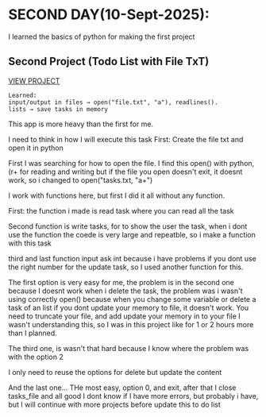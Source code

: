 # SECOND DAY(10-Sept-2025):

I learned the basics of python for making the first project

## Second Project (Todo List with File TxT)

[VIEW PROJECT](https://github.com/JonathanManzanoDiaz/experting-python/tree/b6c48fc32c7dc85d9d7cbdca8207d94a2e8a4a2d/0002-todo-list-with-txt)

```
Learned:
input/output in files → open("file.txt", "a"), readlines().
lists → save tasks in memory
```

This app is more heavy than the first for me.

I need to think in how I will execute this task
First:
Create the file txt and open it in python

First I was searching for how to open the file.
I find this open() with python, (r+ for reading and writing but if the file you open doesn't exit, it doesnt work, so i changed to open("tasks.txt, "a+")

I work with functions here, but first I did it all without any function.

First: the function i made is read task where you can read all the task

Second function is write tasks, for to show the user the task, when i dont use the function the coede is very large and repeatble, so i make a function with this task

third and last function input ask int because i have problems if you dont use the right number for the update task, so I used another function for this.

The first option is very easy for me, the problem is in the second one because I doesnt work when i delete the task, the problem was i wasn't using correctly open() because when you change some variable or delete a task of an list if you dont update your memory to file, it doesn't work.
You need to truncate your file, and add update your memory in to your file
I wasn't understanding this, so I was in this project like for 1 or 2 hours more than I planned.

The third one, is wasn't that hard because I know where the problem was with the option 2

I only need to reuse the options for delete but update the content

And the last one...
THe most easy, option 0, and exit,
after that I close tasks_file and all good
I dont know if I have more errors, but probably i have, but I will continue with more projects before update this to do list
